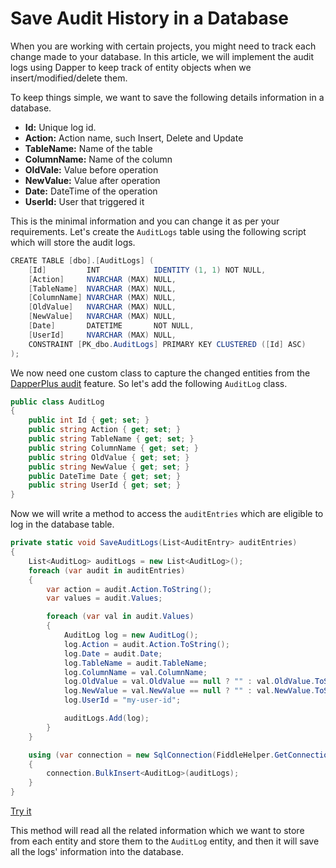 # Save Audit History in a Database

When you are working with certain projects, you might need to track each change made to your database. In this article, we will implement the audit logs using Dapper to keep track of entity objects when we insert/modified/delete them.

To keep things simple, we want to save the following details information in a database.

 - **Id:** Unique log id.
 - **Action:** Action name, such Insert, Delete and Update
 - **TableName:** Name of the table
 - **ColumnName:** Name of the column
 - **OldVale:** Value before operation
 - **NewValue:** Value after operation
 - **Date:** DateTime of the operation
 - **UserId:** User that triggered it
 
This is the minimal information and you can change it as per your requirements. Let's create the `AuditLogs` table using the following script which will store the audit logs.

```csharp
CREATE TABLE [dbo].[AuditLogs] (
    [Id]         INT            IDENTITY (1, 1) NOT NULL,
    [Action]     NVARCHAR (MAX) NULL,
    [TableName]  NVARCHAR (MAX) NULL,
    [ColumnName] NVARCHAR (MAX) NULL,
    [OldValue]   NVARCHAR (MAX) NULL,
    [NewValue]   NVARCHAR (MAX) NULL,
    [Date]       DATETIME       NOT NULL,
    [UserId]     NVARCHAR (MAX) NULL,
    CONSTRAINT [PK_dbo.AuditLogs] PRIMARY KEY CLUSTERED ([Id] ASC)
);
```

We now need one custom class to capture the changed entities from the [DapperPlus audit](../../options-summary/audit.md) feature. So let's add the following `AuditLog` class.

```csharp
public class AuditLog
{
    public int Id { get; set; }
    public string Action { get; set; }
    public string TableName { get; set; }
    public string ColumnName { get; set; }
    public string OldValue { get; set; }
    public string NewValue { get; set; }
    public DateTime Date { get; set; }
    public string UserId { get; set; }
}

```

Now we will write a method to access the `auditEntries` which are eligible to log in the database table.

```csharp
private static void SaveAuditLogs(List<AuditEntry> auditEntries)
{
    List<AuditLog> auditLogs = new List<AuditLog>();
    foreach (var audit in auditEntries)
    {
        var action = audit.Action.ToString();
        var values = audit.Values;

        foreach (var val in audit.Values)
        {
            AuditLog log = new AuditLog();
            log.Action = audit.Action.ToString();                       
            log.Date = audit.Date;
            log.TableName = audit.TableName;
            log.ColumnName = val.ColumnName;
            log.OldValue = val.OldValue == null ? "" : val.OldValue.ToString();
            log.NewValue = val.NewValue == null ? "" : val.NewValue.ToString();
            log.UserId = "my-user-id";

            auditLogs.Add(log);
        }
    }

    using (var connection = new SqlConnection(FiddleHelper.GetConnectionStringSqlServer()))
    {
        connection.BulkInsert<AuditLog>(auditLogs);
    }
}
```
[Try it](https://dotnetfiddle.net/A3UaWJ)

This method will read all the related information which we want to store from each entity and store them to the `AuditLog` entity, and then it will save all the logs' information into the database.
